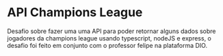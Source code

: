 # API Champions League

Desafio sobre fazer uma uma API para poder retornar alguns dados sobre jogadores da champions league usando typescript, nodeJS e express, o desafio foi feito em conjunto com o professor felipe na plataforma DIO.